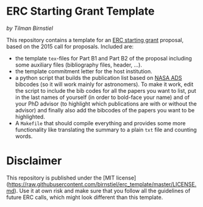 # ERC Starting Grant Template
*by Tilman Birnstiel*

This repository contains a template for an [ERC starting grant](http://erc.europa.eu/starting-grants) proposal, based on the 2015 call for proposals. Included are:

- the template `tex`-files for Part B1 and Part B2 of the proposal including some auxiliary files (bibliography files, header, ...).
- the template commitment letter for the host institution.
- a python script that builds the publication list based on [NASA ADS](http://adsabs.harvard.edu) bibcodes (so it will work mainly for astronomers). To make it work, edit the script to include the bib codes for all the papers you want to list, put in the last names of yourself (in order to bold-face your name) and of your PhD advisor (to highlight which publications are with or without the advisor) and finally also add the bibcodes of the papers you want to be highlighted.
- A `Makefile` that should compile everything and provides some more functionality like translating the summary to a plain `txt` file and counting words.

# Disclaimer

This repository is published under the [MIT license]
(https://raw.githubusercontent.com/birnstiel/erc_template/master/LICENSE.md).
Use it at own risk and make sure that you follow all the guidelines of future ERC calls, which might look different than this template.